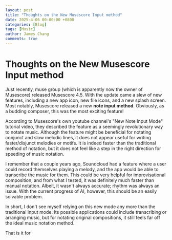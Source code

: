```yaml
---
layout: post
title: "Thoughts on the New Musescore Input method"
date: 2025-4-06 00:00:00 +0800
categories: [Blog]
tags: [Music]
author: James Chang
comments: true
---
```


# Thoughts on the New Musescore Input method

Just recently, muse group (which is apparently now the owner of Musescore) released Musescore 4.5. With the update came a slew of new features, including a new app icon, new file icons, and a new splash screen. Most notably, Musescore released a new **note input method**. Obviously, as a budding composer, this was the most exciting feature! 

According to Musescore's own youtube channel's "New Note Input Mode" tutorial video, they described the feature as a seemingly revolutionary way to notate music. Although the feature might be beneficial for notating conjunct and slow melodic lines, it does not appear useful for writing faster/disjunct melodies or motifs. It is indeed faster than the traditional method of notation, but it does not feel like a step in the right direction for speeding of music notation.

I remember that a couple years ago, Soundcloud had a feature where a user could record themselves playing a melody, and the app would be able to transcribe the music for them. This could be very helpful for improvisational composition, and from what I tested, it was definitely much faster than manual notation. Albeit, it wasn't always accurate; rhythm was always an issue. With the current progress of AI, however, this should be an easily solvable problem.

In short, I don't see myself relying on this new mode any more than the traditional input mode. Its possible applications could include transcribing or arranging music, but for notating original compositions, it still feels far off the ideal music notation method.

That is it for 

